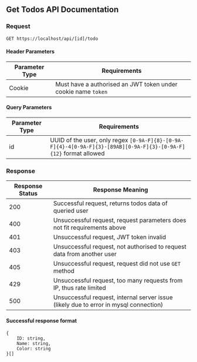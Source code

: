 ## Get Todos API Documentation

### Request

`GET https://localhost/api/[id]/todo`

#### Header Parameters

| Parameter Type | Requirements |
|----------------|--------------|
| Cookie | Must have a authorised an JWT token under cookie name `token` |

#### Query Parameters

| Parameter Type | Requirements |
|----------------|--------------|
| id | UUID of the user, only regex `[0-9A-F]{8}-[0-9A-F]{4}-4[0-9A-F]{3}-[89AB][0-9A-F]{3}-[0-9A-F]{12}` format allowed |

### Response

| Response Status | Response Meaning |
|-|-|
| 200 | Successful request, returns todos data of queried user |
| 400 | Unsuccessful request, request parameters does not fit requirements above |
| 401 | Unsuccessful request, JWT token invalid |
| 403 | Unsuccessful request, not authorised to request data from another user |
| 405 | Unsuccessful request, request did not use `GET` method |
| 429 | Unsuccessful request, too many requests from IP, thus rate limited |
| 500 | Unsuccessful request, internal server issue (likely due to error in mysql connection) |

#### Successful response format 

```
{
    ID: string,
    Name: string,
    Color: string
}[]
```
